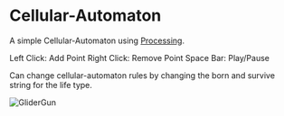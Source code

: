 # Cellular-Automaton
A simple Cellular-Automaton using [Processing](https://processing.org/).

Left Click: Add Point
Right Click: Remove Point
Space Bar: Play/Pause

Can change cellular-automaton rules by changing the born and survive string for the life type.

![GliderGun](https://user-images.githubusercontent.com/32370065/143157420-afa26264-3052-4553-aad0-6ed4f7524623.gif)
